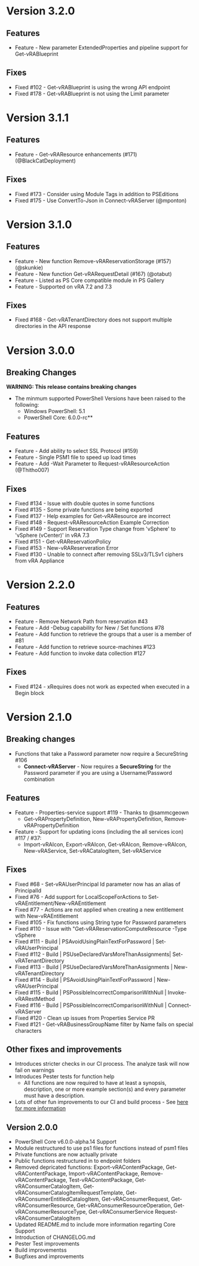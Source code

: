# Version 3.2.0
## Features
* Feature - New parameter ExtendedProperties and pipeline support for Get-vRABlueprint

## Fixes
* Fixed #102 - Get-vRABlueprint is using the wrong API endpoint
* Fixed #178 - Get-vRABlueprint is not using the Limit parameter

# Version 3.1.1
## Features
* Feature - Get-vRAResource enhancements (#171) (@BlackCatDeployment)

## Fixes
* Fixed #173 - Consider using Module Tags in addition to PSEditions
* Fixed #175 - Use ConvertTo-Json in Connect-vRAServer (@mponton)

# Version 3.1.0
## Features
* Feature - New function Remove-vRAReservationStorage (#157) (@skunkie)
* Feature - New function Get-vRARequestDetail (#167) (@otabut)
* Feature - Listed as PS Core compatible module in PS Gallery
* Feature - Supported on vRA 7.2 and 7.3

## Fixes
* Fixed #168 - Get-vRATenantDirectory does not support multiple directories in the API response

# Version 3.0.0
## Breaking Changes
**WARNING: This release contains breaking changes**
* The minmum supported PowerShell Versions have been raised to the following:
  * Windows PowerShell: 5.1
  * PowerShell Core: 6.0.0-rc**

## Features
* Feature - Add ability to select SSL Protocol (#159)
* Feature - Single PSM1 file to speed up load times
* Feature - Add -Wait Parameter to Request-vRAResourceAction (@Thitho007)

## Fixes
* Fixed #134 - Issue with double quotes in some functions
* Fixed #135 - Some private functions are being exported
* Fixed #137 - Help examples for Get-vRAResource are incorrect
* Fixed #148 - Request-vRAResourceAction Example Correction
* Fixed #149 - Support Reservation Type change from 'vSphere' to 'vSphere (vCenter)' in vRA 7.3
* Fixed #151 - Get-vRAReservationPolicy
* Fixed #153 - New-vRAReserveration Error
* Fixed #130 - Unable to connect after removing SSLv3/TLSv1 ciphers from vRA Appliance

# Version 2.2.0

## Features
* Feature - Remove Network Path from reservation #43
* Feature - Add -Debug capability for New / Set functions #78
* Feature - Add function to retrieve the groups that a user is a member of #81
* Feature - Add function to retrieve source-machines #123
* Feature - Add function to invoke data collection #127

## Fixes
* Fixed #124 - xRequires does not work as expected when executed in a Begin block


# Version 2.1.0

## Breaking changes
* Functions that take a Password parameter now require a SecureString #106
  * **Connect-vRAServer** - Now requires a **SecureString** for the Password parameter if you are using a Username/Password combination

## Features
* Feature - Properties-service support #119 - Thanks to @sammcgeown
  * Get-vRAPropertyDefinition, New-vRAPropertyDefinition, Remove-vRAPropertyDefinition
* Feature - Support for updating icons (including the all services icon) #117 / #37:
  * Import-vRAIcon, Export-vRAIcon, Get-vRAIcon, Remove-vRAIcon, New-vRAService, Set-vRACatalogItem, Set-vRAService

## Fixes
* Fixed #68 - Set-vRAUserPrincipal Id parameter now has an alias of PrincipalId
* Fixed #76 - Add support for LocalScopeForActions to Set-vRAEntitlement/New-vRAEntitlement
* Fixed #77 - Actions are not applied when creating a new entitlement with New-vRAEntitlement
* Fixed #105 - Fix functions using String type for Password parameters
* Fixed #110 - Issue with "Get-vRAReservationComputeResource -Type vSphere
* Fixed #111 - Build | PSAvoidUsingPlainTextForPassword | Set-vRAUserPrincipal
* Fixed #112 - Build | PSUseDeclaredVarsMoreThanAssignments| Set-vRATenantDirectory
* Fixed #113 - Build | PSUseDeclaredVarsMoreThanAssignments | New-vRATenantDirectory
* Fixed #114 - Build | PSAvoidUsingPlainTextForPassword | New-vRAUserPrincipal
* Fixed #115 - Build | PSPossibleIncorrectComparisonWithNull | Invoke-vRARestMethod
* Fixed #116 - Build | PSPossibleIncorrectComparisonWithNull | Connect-vRAServer
* Fixed #120 - Clean up issues from Properties Service PR
* Fixed #121 - Get-vRABusinessGroupName filter by Name fails on special characters

## Other fixes and improvements
* Introduces stricter checks in our CI process. The analyze task will now fail on warnings
* Introduces Pester tests for function help
  * All functions are now required to have at least a synopsis, description, one or more example section(s) and every parameter must have a description.
* Lots of other fun improvements to our CI and build process - See [here for more information](http://powervra.readthedocs.io/en/latest/build/)


## Version 2.0.0

* PowerShell Core v6.0.0-alpha.14 Support
* Module restructured to use ps1 files for functions instead of psm1 files
* Private functions are now actually private
* Public functions restructured in to endpoint folders
* Removed depricated functions: Export-vRAContentPackage, Get-vRAContentPackage, Import-vRAContentPackage, Remove-vRAContentPackage,
  Test-vRAContentPackage, Get-vRAConsumerCatalogItem, Get-vRAConsumerCatalogItemRequestTemplate, Get-vRAConsumerEntitledCatalogItem,
  Get-vRAConsumerRequest, Get-vRAConsumerResource, Get-vRAConsumerResourceOperation, Get-vRAConsumerResourceType, Get-vRAConsumerService
  Request-vRAConsumerCatalogItem
* Updated README.md to include more information regarting Core Support
* Introduction of CHANGELOG.md
* Pester Test improvements
* Build improvementss
* Bugfixes and improvements

